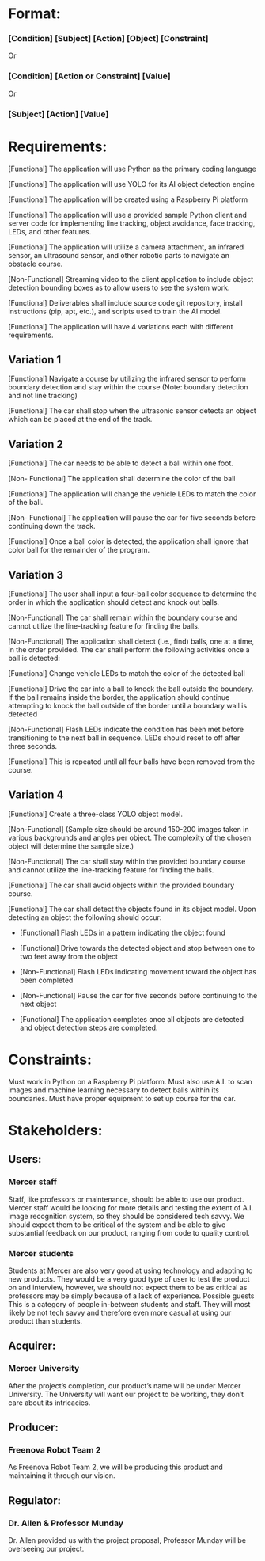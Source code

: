 # Format:

### [Condition] [Subject] [Action] [Object] [Constraint]

Or

### [Condition] [Action or Constraint] [Value]

Or

### [Subject] [Action] [Value]

# Requirements: 

[Functional] The application will use Python as the primary coding language 

[Functional] The application will use YOLO for its AI object detection engine

[Functional] The application will be created using a Raspberry Pi platform

[Functional] The application will use a provided sample Python client and server code for implementing line tracking, object avoidance, face tracking, LEDs, and other features. 

[Functional] The application will utilize a camera attachment, an infrared sensor, an ultrasound sensor, and other robotic parts to navigate an obstacle course. 

[Non-Functional] Streaming video to the client application to include object detection bounding boxes as to allow users to see the system work.

[Functional] Deliverables shall include source code git repository, install instructions (pip, apt, etc.), and scripts used to train the AI model.

[Functional] The application will have 4 variations each with different requirements.

## Variation 1 

[Functional] Navigate a course by utilizing the infrared sensor to perform boundary detection and stay within the course (Note: boundary detection and not line tracking)

[Functional] The car shall stop when the ultrasonic sensor detects an object which can be placed at the end of the track.

## Variation 2 

[Functional] The car needs to be able to detect a ball within one foot. 

[Non- Functional] The application shall determine the color of the ball 

[Functional] The application will change the vehicle LEDs to match the color of the ball. 

[Non- Functional] The application will pause the car for five seconds before continuing down the track. 

[Functional] Once a ball color is detected, the application shall ignore that color ball for the remainder of the program.

## Variation 3 

[Functional] The user shall input a four-ball color sequence to determine the order in which the application should detect and knock out balls. 

[Non-Functional] The car shall remain within the boundary course and cannot utilize the line-tracking feature for finding the balls. 

[Non-Functional] The application shall detect (i.e., find) balls, one at a time, in the order provided.  The car shall perform the following activities once a ball is detected: 

[Functional] Change vehicle LEDs to match the color of the detected ball 

[Functional] Drive the car into a ball to knock the ball outside the boundary.  If the ball remains inside the border, the application should continue attempting to knock the ball outside of the border until a boundary wall is detected 

[Non-Functional] Flash LEDs indicate the condition has been met before transitioning to the next ball in sequence.  LEDs should reset to off after three seconds.

[Functional] This is repeated until all four balls have been removed from the course. 

## Variation 4

[Functional] Create a three-class YOLO object model.  

[Non-Functional] (Sample size should be around 150-200 images taken in various backgrounds and angles per object.  The complexity of the chosen object will determine the sample size.) 

[Non-Functional] The car shall stay within the provided boundary course and cannot utilize the line-tracking feature for finding the balls.

[Functional] The car shall avoid objects within the provided boundary course. 

[Functional] The car shall detect the objects found in its object model.  Upon detecting an object the following should occur:

- [Functional] Flash LEDs in a pattern indicating the object found 

- [Functional] Drive towards the detected object and stop between one to two feet away from the object 

- [Non-Functional] Flash LEDs indicating movement toward the object has been completed 

- [Non-Functional] Pause the car for five seconds before continuing to the next object 

- [Functional] The application completes once all objects are detected and object detection steps are completed.

# Constraints:
Must work in Python on a Raspberry Pi platform. Must also use A.I. to scan images and machine learning necessary to detect balls within its boundaries.
Must have proper equipment to set up course for the car.

# Stakeholders:

## Users:
### Mercer staff
Staff, like professors or maintenance, should be able to use our product. Mercer staff would be looking for more details and testing the extent of A.I. image recognition system, so they should be considered tech savvy. We should expect them to be critical of the system and be able to give substantial feedback on our product, ranging from code to quality control.

### Mercer students
Students at Mercer are also very good at using technology and adapting to new products. They would be a very good type of user to test the product on and interview, however, we should not expect them to be as critical as professors may be simply because of a lack of experience.
Possible guests
This is a category of people in-between students and staff. They will most likely be not tech savvy and therefore even more casual at using our product than students.

## Acquirer:
### Mercer University
After the project’s completion, our product’s name will be under Mercer University. The University will want our project to be working, they don’t care about its intricacies.

## Producer:
### Freenova Robot Team 2
As Freenova Robot Team 2, we will be producing this product and maintaining it through our vision.

## Regulator:
### Dr. Allen & Professor Munday
Dr. Allen provided us with the project proposal, Professor Munday will be overseeing our project.
